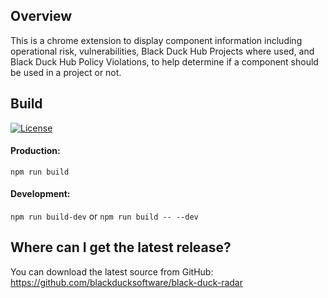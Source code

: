 ## Overview ##
This is a chrome extension to display component information including operational risk, vulnerabilities, Black Duck Hub Projects where used, and Black Duck Hub Policy Violations, to help determine if a component should be used in a project or not.

## Build ## 
[![License](https://img.shields.io/badge/License-Apache%202.0-blue.svg)](https://opensource.org/licenses/Apache-2.0)

#### Production: ####
`npm run build`

#### Development: ####
`npm run build-dev`
or
`npm run build -- --dev`

## Where can I get the latest release? ##
You can download the latest source from GitHub: https://github.com/blackducksoftware/black-duck-radar
